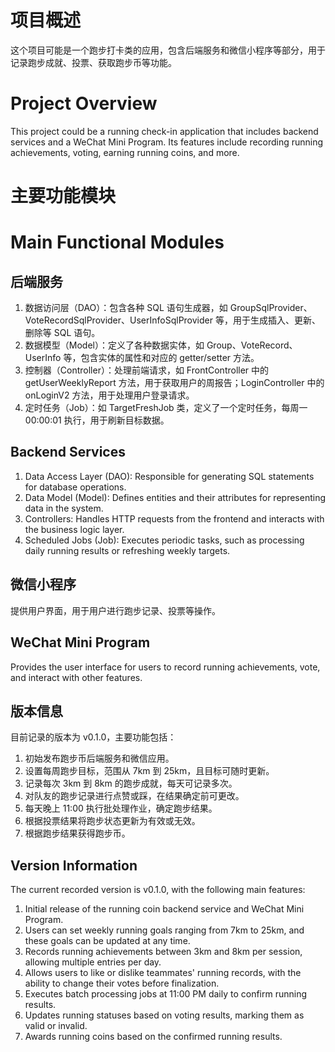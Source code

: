 # 项目概述
这个项目可能是一个跑步打卡类的应用，包含后端服务和微信小程序等部分，用于记录跑步成就、投票、获取跑步币等功能。
# Project Overview
This project could be a running check-in application that includes backend services and a WeChat Mini Program. Its features include recording running achievements, voting, earning running coins, and more.
# 主要功能模块
# Main Functional Modules
## 后端服务
1. 数据访问层（DAO）：包含各种 SQL 语句生成器，如 GroupSqlProvider、VoteRecordSqlProvider、UserInfoSqlProvider 等，用于生成插入、更新、删除等 SQL 语句。
2. 数据模型（Model）：定义了各种数据实体，如 Group、VoteRecord、UserInfo 等，包含实体的属性和对应的 getter/setter 方法。
3. 控制器（Controller）：处理前端请求，如 FrontController 中的 getUserWeeklyReport 方法，用于获取用户的周报告；LoginController 中的 onLoginV2 方法，用于处理用户登录请求。
4. 定时任务（Job）：如 TargetFreshJob 类，定义了一个定时任务，每周一 00:00:01 执行，用于刷新目标数据。
## Backend Services
1. Data Access Layer (DAO): Responsible for generating SQL statements for database operations.
2. Data Model (Model): Defines entities and their attributes for representing data in the system.
3. Controllers: Handles HTTP requests from the frontend and interacts with the business logic layer.
4. Scheduled Jobs (Job): Executes periodic tasks, such as processing daily running results or refreshing weekly targets.   
## 微信小程序
提供用户界面，用于用户进行跑步记录、投票等操作。
## WeChat Mini Program
Provides the user interface for users to record running achievements, vote, and interact with other features.
## 版本信息
目前记录的版本为 v0.1.0，主要功能包括：
1. 初始发布跑步币后端服务和微信应用。
2. 设置每周跑步目标，范围从 7km 到 25km，且目标可随时更新。
3. 记录每次 3km 到 8km 的跑步成就，每天可记录多次。
4. 对队友的跑步记录进行点赞或踩，在结果确定前可更改。
5. 每天晚上 11:00 执行批处理作业，确定跑步结果。
6. 根据投票结果将跑步状态更新为有效或无效。
7. 根据跑步结果获得跑步币。
## Version Information
The current recorded version is v0.1.0, with the following main features:
1. Initial release of the running coin backend service and WeChat Mini Program.
2. Users can set weekly running goals ranging from 7km to 25km, and these goals can be updated at any time.
3. Records running achievements between 3km and 8km per session, allowing multiple entries per day.
4. Allows users to like or dislike teammates' running records, with the ability to change their votes before finalization.
5. Executes batch processing jobs at 11:00 PM daily to confirm running results.
6. Updates running statuses based on voting results, marking them as valid or invalid.
7. Awards running coins based on the confirmed running results.
